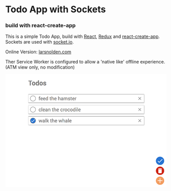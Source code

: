# Todo App with Sockets
### build with react-create-app

This is a simple Todo App, build with [React](https://github.com/facebook/react), [Redux](https://github.com/reactjs/redux) and [react-create-app](https://github.com/facebookincubator/create-react-app/).
Sockets are used with [socket.io](https://github.com/socketio/socket.io).

Online Version: [larsnolden.com](https://www.larsnolden.com)

Ther Service Worker is configured to allow a 'native like' offline experience. (ATM view only, no modification)
 
![todo app](https://raw.githubusercontent.com/larsnolden/sumo-todo/master/todos_sample.png "Todos")

